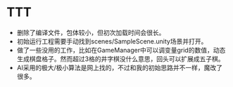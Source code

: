 # TTT
* 删除了编译文件，包体较小，但初次加载时间会很长。
* 初始运行工程需要手动找到scenes/SampleScene.unity场景并打开。
* 做了一些没用的工作，比如在GameManager中可以调变量grid的数值，动态生成棋盘格子。然而超过3格的井字棋没什么意思，回头可以扩展成五子棋。
* AI采用的极大/极小算法是网上找的，不过和我的初始思路并不一样，魔改了很多。